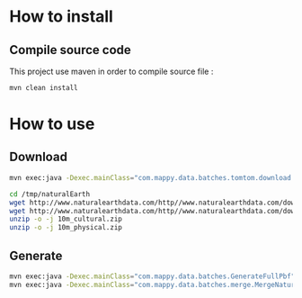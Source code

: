 # How to install

## Compile source code

This project use maven in order to compile source file :

```bash
mvn clean install
```

# How to use
 
## Download

```bash
mvn exec:java -Dexec.mainClass="com.mappy.data.batches.tomtom.download.TomtomDownloader" -Dexec.args="/tmp/tomtomfiles 2016_09 yourLogin yourPassword"

cd /tmp/naturalEarth
wget http://www.naturalearthdata.com/http//www.naturalearthdata.com/download/10m/cultural/10m_cultural.zip
wget http://www.naturalearthdata.com/http//www.naturalearthdata.com/download/10m/physical/10m_physical.zip
unzip -o -j 10m_cultural.zip
unzip -o -j 10m_physical.zip
```
## Generate
```bash
mvn exec:java -Dexec.mainClass="com.mappy.data.batches.GenerateFullPbf" -Dexec.args="Belgique,Luxembourg /tmp/tomtomfiles /tmp/data Europe.osm.pbf 2"
mvn exec:java -Dexec.mainClass="com.mappy.data.batches.merge.MergeNaturalEarthTomtom" -Dexec.args="/tmp/naturalEarth /tmp/data"
```